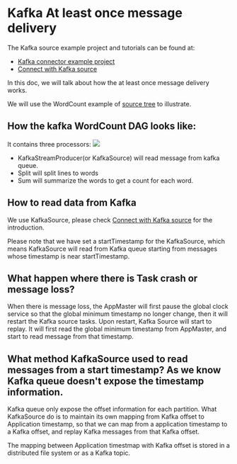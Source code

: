 # Kafka At least once message delivery

The Kafka source example project and tutorials can be found at: 
- [Kafka connector example project](https://github.com/intel-hadoop/gearpump/tree/master/examples/streaming/kafka)
- [Connect with Kafka source](/0.3/how_to_write_a_streaming_application/#connect-with-kafka)

In this doc, we will talk about how the at least once message delivery works.

We will use the WordCount example of [source tree](https://github.com/intel-hadoop/gearpump/tree/master/examples/streaming/kafka)  to illustrate.

## How the kafka WordCount DAG looks like:

It contains three processors:
![](img/kafka_wordcount.png)

- KafkaStreamProducer(or KafkaSource) will read message from kafka queue.
- Split will split lines to words
- Sum will summarize the words to get a count for each word.

## How to read data from Kafka

We use KafkaSource, please check [Connect with Kafka source](0.3/how_to_write_a_streaming_application/#connect-with-kafka) for the introduction.

Please note that we have set a startTimestamp for the KafkaSource, which means KafkaSource will read from Kafka queue starting from messages whose timestamp is near startTimestamp.

## What happen where there is Task crash or message loss?
When there is message loss, the AppMaster will first pause the global clock service so that the global minimum timestamp no longer change, then it will restart the Kafka source tasks. Upon restart, Kafka Source will start to replay. It will first read the global minimum timestamp from AppMaster, and start to read message from that timestamp.

## What method KafkaSource used to read messages from a start timestamp? As we know Kafka queue doesn't expose the timestamp information.

Kafka queue only expose the offset information for each partition. What KafkaSource do is to maintain its own mapping from Kafka offset to  Application timestamp, so that we can map from a application timestamp to a Kafka offset, and replay Kafka messages from that Kafka offset.

The mapping between Application timestmap with Kafka offset is stored in a distributed file system or as a Kafka topic.
